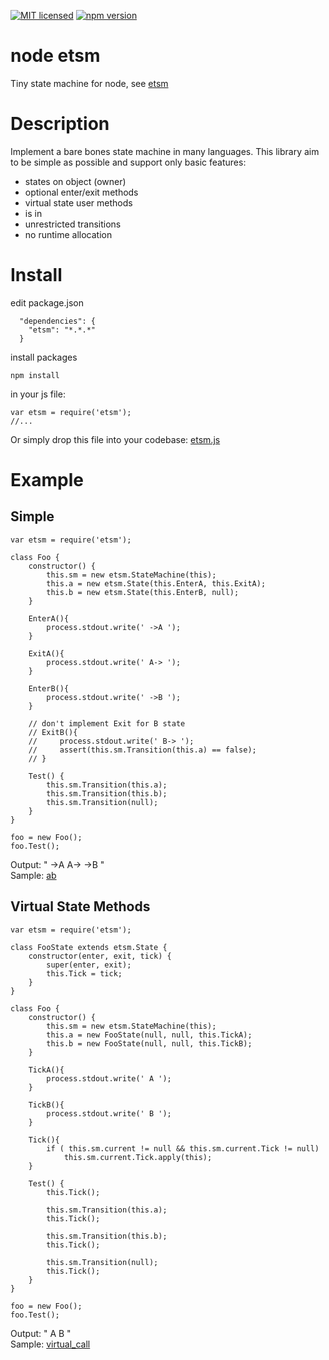 [![MIT licensed](https://img.shields.io/badge/license-MIT-blue.svg)](LICENSE)
[![npm version](https://badge.fury.io/js/etsm.svg)](https://badge.fury.io/js/etsm)

# node etsm
Tiny state machine for node, see [etsm](https://github.com/ethiffeault/etsm)

# Description
Implement a bare bones state machine in many languages. This library aim to be simple as possible and support only basic features: 

- states on object (owner)
- optional enter/exit methods
- virtual state user methods
- is in
- unrestricted transitions
- no runtime allocation

# Install

edit package.json
```
  "dependencies": {
    "etsm": "*.*.*"
  }  
```

install packages
```
npm install
```

in your js file:
```node
var etsm = require('etsm');
//...
```

Or simply drop this file into your codebase: [etsm.js](https://github.com/ethiffeault/etsm/blob/main/node/etsm/etsm.js)

# Example

## Simple

```node
var etsm = require('etsm');

class Foo {
    constructor() {
        this.sm = new etsm.StateMachine(this);
        this.a = new etsm.State(this.EnterA, this.ExitA);
        this.b = new etsm.State(this.EnterB, null);
    }

    EnterA(){
        process.stdout.write(' ->A ');
    }

    ExitA(){
        process.stdout.write(' A-> ');
    }

    EnterB(){
        process.stdout.write(' ->B ');
    }

    // don't implement Exit for B state
    // ExitB(){
    //     process.stdout.write(' B-> ');
    //     assert(this.sm.Transition(this.a) == false);
    // }

    Test() {
        this.sm.Transition(this.a);
        this.sm.Transition(this.b);
        this.sm.Transition(null);
    }    
}

foo = new Foo();
foo.Test();
```

Output: " ->A  A-> ->B "\
Sample: [ab](https://github.com/ethiffeault/etsm/blob/main/node/sample/ab/ab.js)

## Virtual State Methods

```node
var etsm = require('etsm');

class FooState extends etsm.State {
    constructor(enter, exit, tick) {
        super(enter, exit);
        this.Tick = tick;
    }
}

class Foo {
    constructor() {
        this.sm = new etsm.StateMachine(this);
        this.a = new FooState(null, null, this.TickA);
        this.b = new FooState(null, null, this.TickB);
    }

    TickA(){
        process.stdout.write(' A ');
    }

    TickB(){
        process.stdout.write(' B ');
    }

    Tick(){
        if ( this.sm.current != null && this.sm.current.Tick != null)
            this.sm.current.Tick.apply(this);
    }

    Test() {
        this.Tick();

        this.sm.Transition(this.a);
        this.Tick();

        this.sm.Transition(this.b);
        this.Tick();

        this.sm.Transition(null);
        this.Tick();
    }    
}

foo = new Foo();
foo.Test();
```

Output: " A   B "\
Sample: [virtual_call](https://github.com/ethiffeault/etsm/blob/main/node/sample/virtual_call/virtual_call.js)
